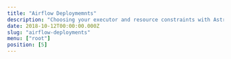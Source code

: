 ```yaml
---
title: "Airflow Deploymemnts"
description: "Choosing your executor and resource constraints with Astronomer."
date: 2018-10-12T00:00:00.000Z
slug: "airflow-deployments"
menu: ["root"]
position: [5]
---
```

